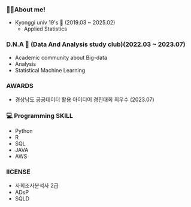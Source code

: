 ### 🙋‍♂️About me!

- Kyonggi univ 19's 🏫 (2019.03 ~ 2025.02)
  - Applied Statistics 

 
### D.N.A 🐘 (Data And Analysis study club)(2022.03 ~ 2023.07)
  - Academic community about Big-data
  - Analysis
  - Statistical Machine Learning
    
### AWARDS
  - 경상남도 공공데이터 활용 아이디어 경진대회 최우수 (2023.07)

### 💻 Programming SKILL
- Python
- R
- SQL
- JAVA
- AWS

### lICENSE
- 사회조사분석사 2급
- ADsP
- SQLD



<!--
**weed0328/weed0328** is a ✨ _special_ ✨ repository because its `README.md` (this file) appears on your GitHub profile.

Here are some ideas to get you started:

- 🔭 I’m currently working on ...
- 🌱 I’m currently learning ...
- 👯 I’m looking to collaborate on ...
- 🤔 I’m looking for help with ...
- 💬 Ask me about ...
- 📫 How to reach me: ...
- 😄 Pronouns: ...
- ⚡ Fun fact: ...
-->
